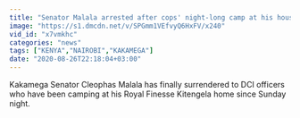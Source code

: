 ```yaml
---
title: "Senator Malala arrested after cops' night-long camp at his house"
image: "https://s1.dmcdn.net/v/SPGmm1VEfvyQ6HxFV/x240"
vid_id: "x7vmkhc"
categories: "news"
tags: ["KENYA","NAIROBI","KAKAMEGA"]
date: "2020-08-26T22:18:04+03:00"
---
```

Kakamega Senator Cleophas Malala has finally surrendered to DCI officers who have been camping at his Royal Finesse Kitengela home since Sunday night.
